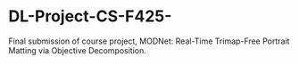 # DL-Project-CS-F425-

Final submission of course project, MODNet: Real-Time Trimap-Free Portrait Matting via Objective Decomposition.
